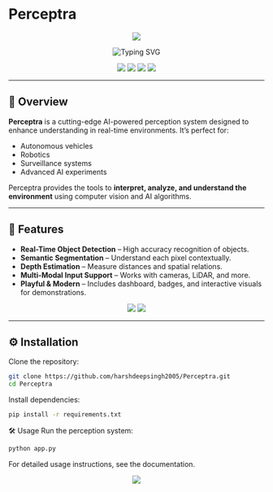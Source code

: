 # Perceptra<!-- Header Wave -->
<p align="center">
  <img src="https://capsule-render.vercel.app/api?type=waving&color=0:ff6ec7,100:6a11cb&height=180&section=header&text=Perceptra&fontSize=50&fontColor=ffffff&animation=fadeIn&fontAlignY=35" />
</p>

<!-- Typing Animation -->
<p align="center">
  <img src="https://readme-typing-svg.herokuapp.com?font=Comic+Neue&size=28&duration=3000&pause=1000&color=FF6EC7&center=true&vCenter=true&width=800&lines=Welcome+to+Perceptra!;AI-Powered+Perception+System;Real-Time+Object+Detection+&+Segmentation;Depth+Estimation+&+Multi-Modal+Support" alt="Typing SVG" />
</p>

<!-- Bubble Badges for Playfulness -->
<p align="center">
  <img src="https://img.shields.io/badge/-💭-ff6ec7?style=for-the-badge&logo=github" />
  <img src="https://img.shields.io/badge/-🔵-6a11cb?style=for-the-badge&logo=github" />
  <img src="https://img.shields.io/badge/-🟣-00c6ff?style=for-the-badge&logo=github" />
  <img src="https://img.shields.io/badge/-💬-ff69b4?style=for-the-badge&logo=github" />
</p>

---

## 🚀 Overview

**Perceptra** is a cutting-edge AI-powered perception system designed to enhance understanding in real-time environments. It’s perfect for:

- Autonomous vehicles  
- Robotics  
- Surveillance systems  
- Advanced AI experiments  

Perceptra provides the tools to **interpret, analyze, and understand the environment** using computer vision and AI algorithms.

---

## 🧠 Features

- **Real-Time Object Detection** – High accuracy recognition of objects.  
- **Semantic Segmentation** – Understand each pixel contextually.  
- **Depth Estimation** – Measure distances and spatial relations.  
- **Multi-Modal Input Support** – Works with cameras, LiDAR, and more.  
- **Playful & Modern** – Includes dashboard, badges, and interactive visuals for demonstrations.

<p align="center">
  <img src="https://img.shields.io/badge/-💭-ff6ec7?style=for-the-badge&logo=github" />
  <img src="https://img.shields.io/badge/-🔵-6a11cb?style=for-the-badge&logo=github" />
</p>

---

## ⚙️ Installation

Clone the repository:

```bash
git clone https://github.com/harshdeepsingh2005/Perceptra.git
cd Perceptra
```

Install dependencies:

```bash
pip install -r requirements.txt
```

🛠️ Usage
Run the perception system:

```bash
python app.py
```
For detailed usage instructions, see the documentation.

<p align="center"> <img src="https://img.shields.io/badge/-💬-ff69b4?style=for-the-badge&logo=github" /> </p>
